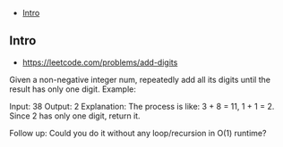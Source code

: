 - [Intro](#intro)

## Intro

- https://leetcode.com/problems/add-digits

Given a non-negative integer num, repeatedly add all its digits until the result has only one digit.
Example:

Input: 38
Output: 2 
Explanation: The process is like: 3 + 8 = 11, 1 + 1 = 2. 
             Since 2 has only one digit, return it.

Follow up:
Could you do it without any loop/recursion in O(1) runtime?